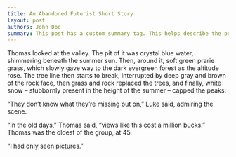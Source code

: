 ```yaml
---
title: An Abandoned Futurist Short Story
layout: post
authors: John Doe
summary: This post has a custom summary tag. This helps describe the post on the blog page.
---
```


Thomas looked at the valley. The pit of it was crystal blue water, shimmering beneath the summer sun. Then, around it, soft green prarie grass, which slowly gave way to the dark evergreen forest as the altitude rose. The tree line then starts to break, interrupted by deep gray and brown of the rock face, then grass and rock replaced the trees, and finally, white snow – stubbornly present in the height of the summer – capped the peaks. 

“They don’t know what they’re missing out on,” Luke said, admiring the scene. 

“In the old days,” Thomas said, “views like this cost a million bucks.” Thomas was the oldest of the group, at 45. 

“I had only seen pictures.”
